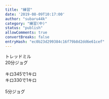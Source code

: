 ```yaml
---
title: "練習"
date: '2019-08-09T10:17:00'
author: "subaru44k"
category: "練習(中)"
status: "publish"
allowComments: true
convertBreaks: false
entryHash: "ec0b23d299384c16f79b8d2dd6e61cef"
---
```

トレッドミル<br>
20分ジョグ<br>
<br>
キロ345で1キロ<br>
キロ330で1キロ<br>
<br>
5分ジョグ
